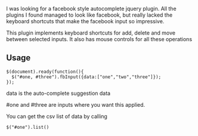 I was looking for a facebook style autocomplete jquery plugin. All the plugins I found managed to look like facebook, but really lacked the keyboard shortcuts that make the facebook input so impressive.

This plugin implements keyboard shortcuts for add, delete and move between selected inputs. It also has mouse controls for all these operations

## Usage ##

```
$(document).ready(function(){
  $("#one, #three").fbInput({data:["one","two","three"]});
});
```

data is the auto-complete suggestion data

#one and #three are inputs where you want this applied.

You can get the csv list of data by calling

```
$("#one").list()
```